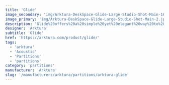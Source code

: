 ```yaml
---
title: 'Glide'
image_secondary: 'img/Arktura-DeskSpace-Glide-Large-Studio-Shot-Main-1600x1078.jpg'
image_primary: 'img/Arktura-DeskSpace-Glide-Large-Studio-Shot-Main-2.jpg'
description: 'Glide%20offers%20a%20simple%20yet%20elegant%20way%20to%20envelop%20your%20workstation%20and%20is%20available%20in%203%20adjustable%20sizes%2C%20designed%20for%20all%20budgets.%20Its%20quick%20interlocking%20system%20makes%20it%20easy%20to%20bring%20privacy%2C%20comfort%2C%20and%20peace%20of%20mind%20to%20workplaces.%20Choose%20from%20either%20lightweight%20and%20durable%20high-performance%20acoustic%20PET%20Soft%20Sound%AE%20construction%2C%20available%20with%20an%20anti-microbial%20option%2C%20to%20enhance%20comfort%20through%20noise%20reduction%2C%20or%20more%20affordable%20yet%20surprisingly%20rugged%20corrugated%20fiberboard%20versions.%20Glide%20helps%20create%20calm%20semi-enclosed%20workspaces%20that%20limit%20direct%20air%20currents%20and%20provide%20tools%20for%20comfort%2C%20privacy%2C%20and%20safety.%20Glide%20combines%20well%20with%20our%20existing%20SoftScreen%u2122%uFE0F%20line%20of%20wall%20panels%20and%20our%20the%20rest%20of%20our%20new%20line%20of%20desk%20partition%20systems.'
designer: 'Arktura'
subtitle: 'Glide'
href: 'https://arktura.com/product/glide/'
tags:
  - 'arktura'
  - 'Acoustic'
  - 'Partitions'
  - 'partitions'
category: 'partitions'
manufacturer: 'Arktura'
slug: '/manufacturers/arktura/partitions/arktura-glide'
---
```

